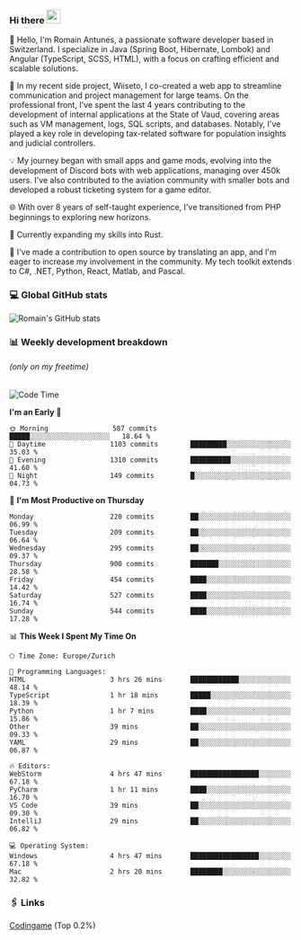 ### Hi there <img src="https://media.giphy.com/media/hvRJCLFzcasrR4ia7z/giphy.gif" width="25px" height="25px">

👋 Hello, I'm Romain Antunes, a passionate software developer based in Switzerland. I specialize in Java (Spring Boot, Hibernate, Lombok) and Angular (TypeScript, SCSS, HTML), with a focus on crafting efficient and scalable solutions.

🚀 In my recent side project, Wiiseto, I co-created a web app to streamline communication and project management for large teams. On the professional front, I've spent the last 4 years contributing to the development of internal applications at the State of Vaud, covering areas such as VM management, logs, SQL scripts, and databases. Notably, I've played a key role in developing tax-related software for population insights and judicial controllers.

💡 My journey began with small apps and game mods, evolving into the development of Discord bots with web applications, managing over 450k users. I've also contributed to the aviation community with smaller bots and developed a robust ticketing system for a game editor.

🌐 With over 8 years of self-taught experience, I've transitioned from PHP beginnings to exploring new horizons.

🌱 Currently expanding my skills into Rust.

🤝 I've made a contribution to open source by translating an app, and I'm eager to increase my involvement in the community. My tech toolkit extends to C#, .NET, Python, React, Matlab, and Pascal.



### 💻 Global GitHub stats
![Romain's GitHub stats](https://github-readme-streak-stats.herokuapp.com/?user=romainantunes&theme=dark)


### 📊 Weekly development breakdown 
###### *(only on my freetime)*

<!--START_SECTION:wakastats-->
![Code Time](http://img.shields.io/badge/Code%20Time-1%2C570%20hrs%2022%20mins-blue)

**I'm an Early 🐤** 

```text
🌞 Morning                587 commits         █████░░░░░░░░░░░░░░░░░░░░   18.64 % 
🌆 Daytime                1103 commits        █████████░░░░░░░░░░░░░░░░   35.03 % 
🌃 Evening                1310 commits        ██████████░░░░░░░░░░░░░░░   41.60 % 
🌙 Night                  149 commits         █░░░░░░░░░░░░░░░░░░░░░░░░   04.73 % 
```
📅 **I'm Most Productive on Thursday** 

```text
Monday                   220 commits         ██░░░░░░░░░░░░░░░░░░░░░░░   06.99 % 
Tuesday                  209 commits         ██░░░░░░░░░░░░░░░░░░░░░░░   06.64 % 
Wednesday                295 commits         ██░░░░░░░░░░░░░░░░░░░░░░░   09.37 % 
Thursday                 900 commits         ███████░░░░░░░░░░░░░░░░░░   28.58 % 
Friday                   454 commits         ████░░░░░░░░░░░░░░░░░░░░░   14.42 % 
Saturday                 527 commits         ████░░░░░░░░░░░░░░░░░░░░░   16.74 % 
Sunday                   544 commits         ████░░░░░░░░░░░░░░░░░░░░░   17.28 % 
```


📊 **This Week I Spent My Time On** 

```text
🕑︎ Time Zone: Europe/Zurich

💬 Programming Languages: 
HTML                     3 hrs 26 mins       ████████████░░░░░░░░░░░░░   48.14 % 
TypeScript               1 hr 18 mins        █████░░░░░░░░░░░░░░░░░░░░   18.39 % 
Python                   1 hr 7 mins         ████░░░░░░░░░░░░░░░░░░░░░   15.86 % 
Other                    39 mins             ██░░░░░░░░░░░░░░░░░░░░░░░   09.33 % 
YAML                     29 mins             ██░░░░░░░░░░░░░░░░░░░░░░░   06.87 % 

🔥 Editors: 
WebStorm                 4 hrs 47 mins       █████████████████░░░░░░░░   67.18 % 
PyCharm                  1 hr 11 mins        ████░░░░░░░░░░░░░░░░░░░░░   16.70 % 
VS Code                  39 mins             ██░░░░░░░░░░░░░░░░░░░░░░░   09.30 % 
IntelliJ                 29 mins             ██░░░░░░░░░░░░░░░░░░░░░░░   06.82 % 

💻 Operating System: 
Windows                  4 hrs 47 mins       █████████████████░░░░░░░░   67.18 % 
Mac                      2 hrs 20 mins       ████████░░░░░░░░░░░░░░░░░   32.82 % 
```


<!--END_SECTION:wakastats-->

### 🖇 Links

[Codingame](https://www.codingame.com/profile/defc3ee5279aecc1bb6114e1f994ea9b3325423) (Top 0.2%)
